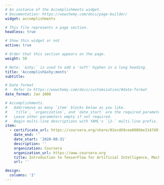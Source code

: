 ```yaml
---
# An instance of the Accomplishments widget.
# Documentation: https://wowchemy.com/docs/page-builder/
widget: accomplishments

# This file represents a page section.
headless: true

# Show this widget or not 
active: true

# Order that this section appears on the page.
weight: 50

# Note: `&shy;` is used to add a 'soft' hyphen in a long heading.
title: 'Accomplish&shy;ments'
subtitle:

# Date format
#   Refer to https://wowchemy.com/docs/customization/#date-format
date_format: Jan 2006

# Accomplishments.
#   Add/remove as many `item` blocks below as you like.
#   `title`, `organization`, and `date_start` are the required parameters.
#   Leave other parameters empty if not required.
#   Begin multi-line descriptions with YAML's `|2-` multi-line prefix.
item:
  - certificate_url: https://coursera.org/share/01ecd69cea808bbe3147d9166b3f28f2
    date_end: ''
    date_start: '2020-08-31'
    description: ''
    organization: Coursera
    organization_url: https://www.coursera.org
    title: Introduction to TensorFlow for Artificial Intelligence, Machine Learning, and Deep Learning
    url: ''

design:
  columns: '2'
---
```

